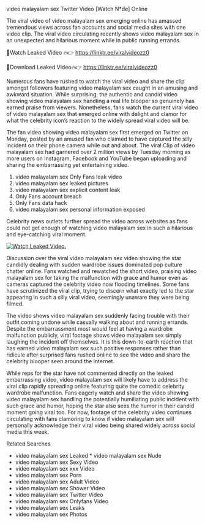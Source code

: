 ﻿video malayalam sex Twitter Video [Watch N*de] Online

The viral video of ﻿video malayalam sex emerging online has amassed tremendous views across fan accounts and social media sites with one video clip. The viral video circulating recently shows ﻿video malayalam sex in an unexpected and hilarious moment while in public running errands. 

🔴Watch Leaked Video 🔥👉  https://linktr.ee/viralvideozz0 

🔴Download Leaked Video🔥👉  https://linktr.ee/viralvideozz0 

Numerous fans have rushed to watch the viral video and share the clip amongst followers featuring ﻿video malayalam sex caught in an amusing and awkward situation. While surprising, the authentic and candid video showing ﻿video malayalam sex handling a real life blooper so genuinely has earned praise from viewers. Nonetheless, fans watch the current viral video of ﻿video malayalam sex that emerged online with delight and clamor for what the celebrity icon’s reaction to the widely spread viral video will be.

The fan video showing ﻿video malayalam sex first emerged on Twitter on Monday, posted by an amused fan who claimed to have captured the silly incident on their phone camera while out and about. The viral Clip of ﻿video malayalam sex had garnered over 2 million views by Tuesday morning as more users on Instagram, Facebook and YouTube began uploading and sharing the embarrassing yet entertaining video. 

1. ﻿video malayalam sex Only Fans leak video
2. ﻿video malayalam sex leaked pictures
3. ﻿video malayalam sex explicit content leak
4. Only Fans account breach
5. Only Fans data hack
6. ﻿video malayalam sex personal information exposed

Celebrity news outlets further spread the video across websites as fans could not get enough of watching ﻿video malayalam sex in such a hilarious and eye-catching viral moment. 

[![Watch Leaked Video.](https://miro.medium.com/v2/resize:fit:828/format:webp/1*cilzJN44JGOrTw9NJCrNHA.gif "Watch Leaked Video")](https://linktr.ee/viralvideozz0)

Discussion over the viral ﻿video malayalam sex video showing the star candidly dealing with sudden wardrobe issues dominated pop culture chatter online. Fans watched and rewatched the short video, praising ﻿video malayalam sex for taking the malfunction with grace and humor even as cameras captured the celebrity video now flooding timelines. Some fans have scrutinized the viral clip, trying to discern what exactly led to the star appearing in such a silly viral video, seemingly unaware they were being filmed.

The video shows ﻿video malayalam sex suddenly facing trouble with their outfit coming undone while casually walking about and running errands. Despite the embarrassment most would feel at having a wardrobe malfunction publicly, viral footage shows ﻿video malayalam sex simply laughing the incident off themselves. It is this down-to-earth reaction that has earned ﻿video malayalam sex such positive responses rather than ridicule after surprised fans rushed online to see the video and share the celebrity blooper seen around the internet.  

While reps for the star have not commented directly on the leaked embarrassing video, ﻿video malayalam sex will likely have to address the viral clip rapidly spreading online featuring quite the comedic celebrity wardrobe malfunction. Fans eagerly watch and share the video showing ﻿video malayalam sex handling the potentially humiliating public incident with such grace and humor, hoping the star also sees the humor in their candid moment going viral too. For now, footage of the celebrity video continues circulating with fans clamoring to know if ﻿video malayalam sex will personally acknowledge their viral video being shared widely across social media this week.

Related Searches
* ﻿video malayalam sex Leaked
﻿* video malayalam sex Nude
* ﻿video malayalam sex Sexy Video
* ﻿video malayalam sex xxx Video
* ﻿video malayalam sex Porn
* ﻿video malayalam sex Adult Video
* ﻿video malayalam sex Shower Video
* ﻿video malayalam sex Twitter Video
* ﻿video malayalam sex Onlyfans Video
* ﻿video malayalam sex Leaks
* ﻿video malayalam sex Photos